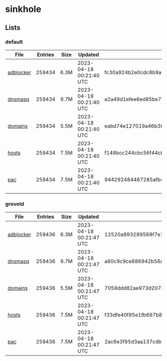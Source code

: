# sinkhole

## Lists

### default

|File|Entries|Size|Updated|Hash|
|-|-|-|-|-|
|[adblocker](https://raw.githubusercontent.com/groveld/sinkhole/lists/default/adblocker.txt)|259434|6.3M|2023-04-18 00:21:40 UTC|fc30a924b2e0cdc8b9a2a9cbb43ef4c4a3bf173916c079f18f2116bd4bba3c59|
|[dnsmasq](https://raw.githubusercontent.com/groveld/sinkhole/lists/default/dnsmasq.txt)|259434|9.7M|2023-04-18 00:21:40 UTC|a2a49d1efee6ed85be77d696f9d23323eb7e689bf217777924488dcdd93cf2b5|
|[domains](https://raw.githubusercontent.com/groveld/sinkhole/lists/default/domains.txt)|259434|5.5M|2023-04-18 00:21:40 UTC|eabd74e127019a46b38e58dd6264bd5edad5fa173d40286de0ea98c7638435f5|
|[hosts](https://raw.githubusercontent.com/groveld/sinkhole/lists/default/hosts.txt)|259434|7.5M|2023-04-18 00:21:40 UTC|f148bcc244cbc56f44cb40de8acf1aeb4a28477cc100ed6523da96a2f4202348|
|[pac](https://raw.githubusercontent.com/groveld/sinkhole/lists/default/pac.txt)|259434|7.5M|2023-04-18 00:21:40 UTC|944292484487285afb47f5e7c9e6fa67f36e64f5a9c2e206f54c3922f36dfd48|

### groveld

|File|Entries|Size|Updated|Hash|
|-|-|-|-|-|
|[adblocker](https://raw.githubusercontent.com/groveld/sinkhole/lists/groveld/adblocker.txt)|259436|6.3M|2023-04-18 00:21:47 UTC|12520a893289568f7e1aad0462fe59a411af0850b7fd795bc23e03d04c986203|
|[dnsmasq](https://raw.githubusercontent.com/groveld/sinkhole/lists/groveld/dnsmasq.txt)|259436|9.7M|2023-04-18 00:21:47 UTC|a80c9c9ce886942b56a90b2f1e94faca3491a6349cb5f61f63cde368a38c6eb3|
|[domains](https://raw.githubusercontent.com/groveld/sinkhole/lists/groveld/domains.txt)|259436|5.5M|2023-04-18 00:21:47 UTC|7058ddd82ae973d207319acd841d30b2d3895793cb1d317f3b7baceec72ff2ae|
|[hosts](https://raw.githubusercontent.com/groveld/sinkhole/lists/groveld/hosts.txt)|259436|7.5M|2023-04-18 00:21:47 UTC|f33dfe40f85e1fb697b8bbb2a11c15a883c830fd26f0c816211858f06cebf14d|
|[pac](https://raw.githubusercontent.com/groveld/sinkhole/lists/groveld/pac.txt)|259436|7.5M|2023-04-18 00:21:47 UTC|2ac6e3f95d3aa137cdbb84061258eb5a04f8a21deb3af75b22477f83c403b2d9|
